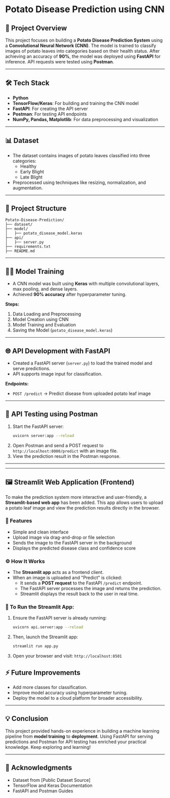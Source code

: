 # Potato Disease Prediction using CNN

## 📌 Project Overview
This project focuses on building a **Potato Disease Prediction System** using a **Convolutional Neural Network (CNN)**. The model is trained to classify images of potato leaves into categories based on their health status. After achieving an accuracy of **90%**, the model was deployed using **FastAPI** for inference. API requests were tested using **Postman**.

---

## 🛠️ Tech Stack
- **Python**
- **TensorFlow/Keras**: For building and training the CNN model
- **FastAPI**: For creating the API server
- **Postman**: For testing API endpoints
- **NumPy, Pandas, Matplotlib**: For data preprocessing and visualization

---

## 📊 Dataset
- The dataset contains images of potato leaves classified into three categories:
  - Healthy
  - Early Blight
  - Late Blight
- Preprocessed using techniques like resizing, normalization, and augmentation.

---

## 🚀 Project Structure
```
Potato-Disease-Prediction/
├── dataset/
├── model/
│   ├── potato_disease_model.keras
├── api/
│   ├── server.py
├── requirements.txt
├── README.md
```

---

## 🧑‍💻 Model Training
- A CNN model was built using **Keras** with multiple convolutional layers, max pooling, and dense layers.
- Achieved **90% accuracy** after hyperparameter tuning.

**Steps:**
1. Data Loading and Preprocessing
2. Model Creation using CNN
3. Model Training and Evaluation
4. Saving the Model (`potato_disease_model.keras`)

---

## 🌐 API Development with FastAPI
- Created a FastAPI server (`server.py`) to load the trained model and serve predictions.
- API supports image input for classification.

**Endpoints:**
- `POST /predict` → Predict disease from uploaded potato leaf image

---

## 🔎 API Testing using Postman
1. Start the FastAPI server:
    ```bash
    uvicorn server:app --reload
    ```
2. Open Postman and send a POST request to `http://localhost:8000/predict` with an image file.
3. View the prediction result in the Postman response.

---

---
## 🖼️ Streamlit Web Application (Frontend)
To make the prediction system more interactive and user-friendly, a **Streamlit-based web app** has been added. This app allows users to upload a potato leaf image and view the prediction results directly in the browser.

### 🎯 Features
- Simple and clean interface
- Upload image via drag-and-drop or file selection
- Sends the image to the FastAPI server in the background
- Displays the predicted disease class and confidence score

### ⚙️ How It Works
- The **Streamlit app** acts as a frontend client.
- When an image is uploaded and "Predict" is clicked:
  - It sends a **POST request** to the FastAPI `/predict` endpoint.
  - The FastAPI server processes the image and returns the prediction.
  - Streamlit displays the result back to the user in real time.

### 🚀 To Run the Streamlit App:
1. Ensure the FastAPI server is already running:
    ```bash
    uvicorn api.server:app --reload
    ```

2. Then, launch the Streamlit app:
    ```bash
    streamlit run app.py
    ```

3. Open your browser and visit: `http://localhost:8501`
   
## ⚡ Future Improvements
- Add more classes for classification.
- Improve model accuracy using hyperparameter tuning.
- Deploy the model to a cloud platform for broader accessibility.

---

## 💡 Conclusion
This project provided hands-on experience in building a machine learning pipeline from **model training** to **deployment**. Using FastAPI for serving predictions and Postman for API testing has enriched your practical knowledge. Keep exploring and learning!

---

## 🤝 Acknowledgments
- Dataset from [Public Dataset Source]
- TensorFlow and Keras Documentation
- FastAPI and Postman Guides
